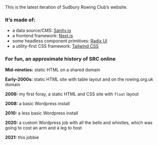 This is the latest iteration of Sudbury Rowing Club’s website.

### It’s made of:

- a data source/CMS: [Sanity.io](https://github.com/sanity-io/sanity)
- a frontend framework: [Next.js](https://github.com/vercel/next.js)
- some headless component primitives: [Radix UI](https://github.com/radix-ui/radix-ui)
- a utility-first CSS framework: [Tailwind CSS](https://github.com/tailwindlabs/tailwindcss)

### For fun, an approximate history of SRC online

**Mid-nineties:** static HTML on a shared domain

**Early-2000s:** static HTML site with table layout and on the rowing.org.uk domain

**2006:** my first foray, a static HTML and CSS site with `float` layout

**2008:** a basic Wordpress install

**2010:** a less basic Wordpress install

**2020:** a custom Wordpress job with all the bells and whistles, which was going to cost an arm and a leg to host

**2021:** this jobbie
